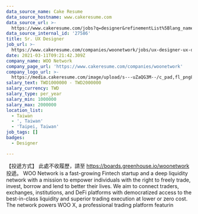 ```yaml
---
data_source_name: Cake Resume
data_source_hostname: www.cakeresume.com
data_source_url: >-
  https://www.cakeresume.com/jobs?q=designer&refinementList%5Blang_name%5D%5B0%5D=English&refinementList%5Bsalary_type%5D=per_year
data_source_internal_id: '27586'
title: Sr. UX Designer
job_url: >-
  https://www.cakeresume.com/companies/woonetwork/jobs/ux-designer-ux-designer-103fcb
date: 2021-03-11T09:21:42.309Z
company_name: WOO Network
company_page_url: 'https://www.cakeresume.com/companies/woonetwork'
company_logo_url: >-
  https://media.cakeresume.com/image/upload/s---uZaQG3M--/c_pad,fl_png8,h_200,w_200/v1615432018/ftsch3zk4opn114tprsd.png
salary_text: TWD1000000 - TWD2000000
salary_currency: TWD
salary_type: per_year
salary_min: 1000000
salary_max: 2000000
location_list:
  - Taiwan
  - ', Taiwan'
  - 'Taipei, Taiwan'
job_tags: []
badges:
  - Designer

---
```


【投遞方式】 此處不收履歷，請至 https://boards.greenhouse.io/woonetwork 投遞。 WOO Network is a fast-growing Fintech startup and a deep liquidity network with a mission to empower individuals with the right to freely trade, invest, borrow and lend to better their lives. We aim to connect traders, exchanges, institutions, and DeFi platforms with democratized access to the best-in-class liquidity and superior trading execution at lower or zero cost. The network powers WOO X, a professional trading platform featurin